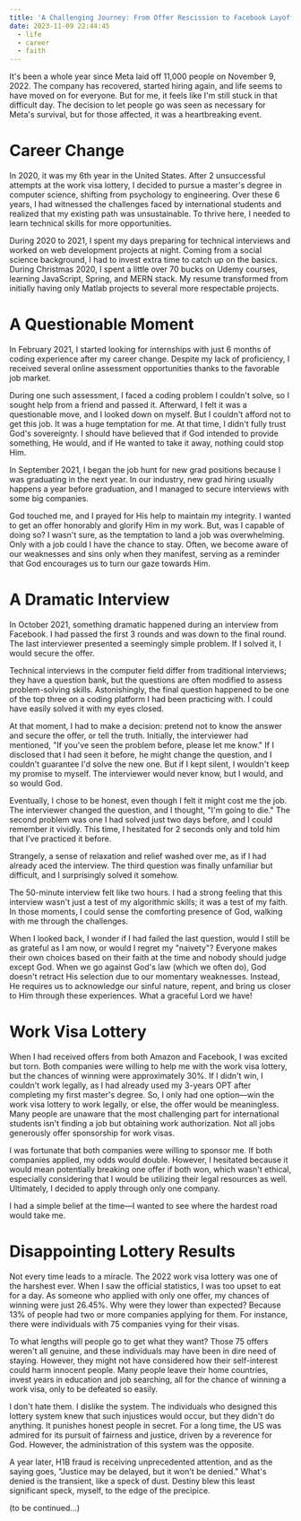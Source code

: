 ```yaml
---
title: 'A Challenging Journey: From Offer Rescission to Facebook Layoffs 1'
date: 2023-11-09 22:44:45
  - life
  - career
  - faith
---
```


It's been a whole year since Meta laid off 11,000 people on November 9, 2022. The company has recovered, started hiring again, and life seems to have moved on for everyone. But for me, it feels like I'm still stuck in that difficult day. The decision to let people go was seen as necessary for Meta's survival, but for those affected, it was a heartbreaking event.

# Career Change

In 2020, it was my 6th year in the United States. After 2 unsuccessful attempts at the work visa lottery, I decided to pursue a master's degree in computer science, shifting from psychology to engineering. Over these 6 years, I had witnessed the challenges faced by international students and realized that my existing path was unsustainable. To thrive here, I needed to learn technical skills for more opportunities.

During 2020 to 2021, I spent my days preparing for technical interviews and worked on web development projects at night. Coming from a social science background, I had to invest extra time to catch up on the basics. During Christmas 2020, I spent a little over 70 bucks on Udemy courses, learning JavaScript, Spring, and MERN stack. My resume transformed from initially having only Matlab projects to several more respectable projects.

# A Questionable Moment

In February 2021, I started looking for internships with just 6 months of coding experience after my career change. Despite my lack of proficiency, I received several online assessment opportunities thanks to the favorable job market.

During one such assessment, I faced a coding problem I couldn't solve, so I sought help from a friend and passed it. Afterward, I felt it was a questionable move, and I looked down on myself. But I couldn't afford not to get this job. It was a huge temptation for me. At that time, I didn't fully trust God's sovereignty. I should have believed that if God intended to provide something, He would, and if He wanted to take it away, nothing could stop Him.

In September 2021, I began the job hunt for new grad positions because I was graduating in the next year. In our industry, new grad hiring usually happens a year before graduation, and I managed to secure interviews with some big companies.

God touched me, and I prayed for His help to maintain my integrity. I wanted to get an offer honorably and glorify Him in my work. But, was I capable of doing so? I wasn't sure, as the temptation to land a job was overwhelming. Only with a job could I have the chance to stay.
Often, we become aware of our weaknesses and sins only when they manifest, serving as a reminder that God encourages us to turn our gaze towards Him.

# A Dramatic Interview

In October 2021, something dramatic happened during an interview from Facebook. I had passed the first 3 rounds and was down to the final round. The last interviewer presented a seemingly simple problem. If I solved it, I would secure the offer.

Technical interviews in the computer field differ from traditional interviews; they have a question bank, but the questions are often modified to assess problem-solving skills. Astonishingly, the final question happened to be one of the top three on a coding platform I had been practicing with. I could have easily solved it with my eyes closed.

At that moment, I had to make a decision: pretend not to know the answer and secure the offer, or tell the truth. Initially, the interviewer had mentioned, "If you've seen the problem before, please let me know." If I disclosed that I had seen it before, he might change the question, and I couldn't guarantee I'd solve the new one. But if I kept silent, I wouldn't keep my promise to myself. The interviewer would never know, but I would, and so would God.

Eventually, I chose to be honest, even though I felt it might cost me the job. The interviewer changed the question, and I thought, "I'm going to die." The second problem was one I had solved just two days before, and I could remember it vividly. This time, I hesitated for 2 seconds only and told him that I’ve practiced it before.

Strangely, a sense of relaxation and relief washed over me, as if I had already aced the interview. The third question was finally unfamiliar but difficult, and I surprisingly solved it somehow.

The 50-minute interview felt like two hours. I had a strong feeling that this interview wasn't just a test of my algorithmic skills; it was a test of my faith. In those moments, I could sense the comforting presence of God, walking with me through the challenges.

When I looked back, I wonder if I had failed the last question, would I still be as grateful as I am now, or would I regret my "naivety"? Everyone makes their own choices based on their faith at the time and nobody should judge except God. When we go against God's law (which we often do), God doesn't retract His selection due to our momentary weaknesses. Instead, He requires us to acknowledge our sinful nature, repent, and bring us closer to Him through these experiences. What a graceful Lord we have!

# Work Visa Lottery

When I had received offers from both Amazon and Facebook, I was excited but torn. Both companies were willing to help me with the work visa lottery, but the chances of winning were approximately 30%. If I didn't win, I couldn't work legally, as I had already used my 3-years OPT after completing my first master's degree. So, I only had one option—win the work visa lottery to work legally, or else, the offer would be meaningless. Many people are unaware that the most challenging part for international students isn't finding a job but obtaining work authorization. Not all jobs generously offer sponsorship for work visas.

I was fortunate that both companies were willing to sponsor me. If both companies applied, my odds would double. However, I hesitated because it would mean potentially breaking one offer if both won, which wasn't ethical, especially considering that I would be utilizing their legal resources as well. Ultimately, I decided to apply through only one company.

I had a simple belief at the time—I wanted to see where the hardest road would take me.

# Disappointing Lottery Results

Not every time leads to a miracle. The 2022 work visa lottery was one of the harshest ever. When I saw the official statistics, I was too upset to eat for a day. As someone who applied with only one offer, my chances of winning were just 26.45%. Why were they lower than expected? Because 13% of people had two or more companies applying for them. For instance, there were individuals with 75 companies vying for their visas.

To what lengths will people go to get what they want? Those 75 offers weren't all genuine, and these individuals may have been in dire need of staying. However, they might not have considered how their self-interest could harm innocent people. Many people leave their home countries, invest years in education and job searching, all for the chance of winning a work visa, only to be defeated so easily.

I don't hate them. I dislike the system. The individuals who designed this lottery system knew that such injustices would occur, but they didn't do anything. It punishes honest people in secret. For a long time, the US was admired for its pursuit of fairness and justice, driven by a reverence for God. However, the administration of this system was the opposite.

A year later, H1B fraud is receiving unprecedented attention, and as the saying goes, "Justice may be delayed, but it won't be denied." What's denied is the transient, like a speck of dust. Destiny blew this least significant speck, myself, to the edge of the precipice.

(to be continued...)
